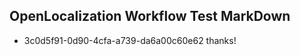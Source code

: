 ## OpenLocalization Workflow Test MarkDown
* 3c0d5f91-0d90-4cfa-a739-da6a00c60e62 thanks!

<!--HONumber=Oct16_HO4-->


